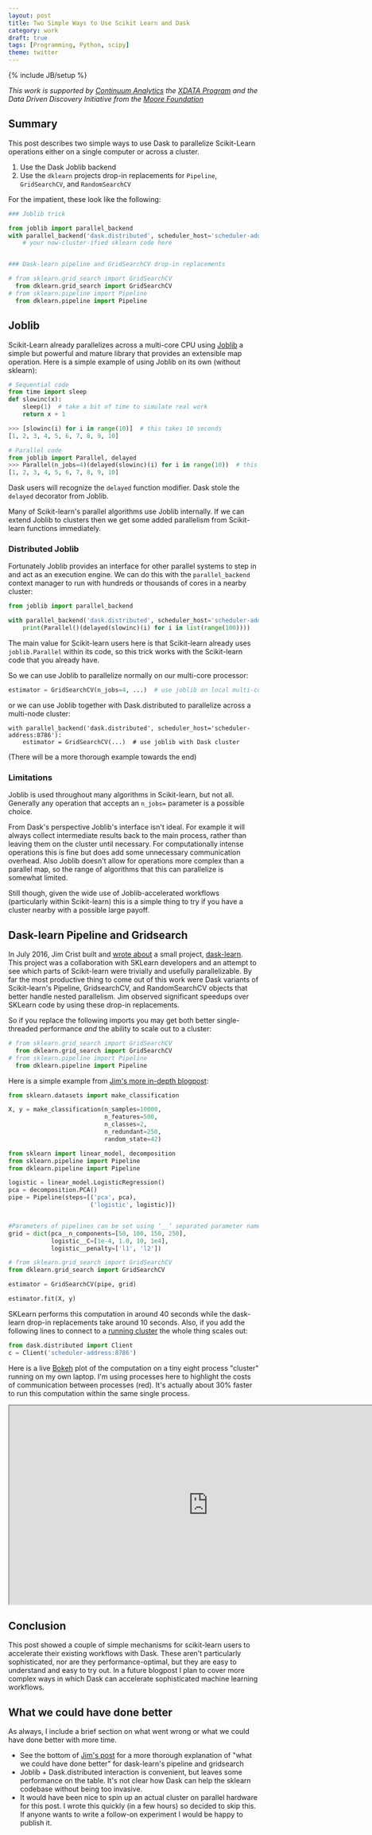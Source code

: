 ```yaml
---
layout: post
title: Two Simple Ways to Use Scikit Learn and Dask
category: work
draft: true
tags: [Programming, Python, scipy]
theme: twitter
---
```

{% include JB/setup %}

*This work is supported by [Continuum Analytics](http://continuum.io)
the [XDATA Program](http://www.darpa.mil/program/XDATA)
and the Data Driven Discovery Initiative from the [Moore
Foundation](https://www.moore.org/)*

Summary
-------

This post describes two simple ways to use Dask to parallelize Scikit-Learn
operations either on a single computer or across a cluster.

1.  Use the Dask Joblib backend
2.  Use the `dklearn` projects drop-in replacements for `Pipeline`,
`GridSearchCV`, and `RandomSearchCV`

For the impatient, these look like the following:

```python
### Joblib trick

from joblib import parallel_backend
with parallel_backend('dask.distributed', scheduler_host='scheduler-address:8786'):
    # your now-cluster-ified sklearn code here


### Dask-learn pipeline and GridSearchCV drop-in replacements

# from sklearn.grid_search import GridSearchCV
  from dklearn.grid_search import GridSearchCV
# from sklearn.pipeline import Pipeline
  from dklearn.pipeline import Pipeline
```


Joblib
------

Scikit-Learn already parallelizes across a multi-core CPU using
[Joblib](https://pythonhosted.org/joblib/) a simple but powerful and mature
library that provides an extensible map operation.  Here is a simple example of
using Joblib on its own (without sklearn):

```python
# Sequential code
from time import sleep
def slowinc(x):
    sleep(1)  # take a bit of time to simulate real work
    return x + 1

>>> [slowinc(i) for i in range(10)]  # this takes 10 seconds
[1, 2, 3, 4, 5, 6, 7, 8, 9, 10]

# Parallel code
from joblib import Parallel, delayed
>>> Parallel(n_jobs=4)(delayed(slowinc)(i) for i in range(10))  # this takes 3 seconds
[1, 2, 3, 4, 5, 6, 7, 8, 9, 10]
```

Dask users will recognize the `delayed` function modifier.  Dask stole
the `delayed` decorator from Joblib.

Many of Scikit-learn's parallel algorithms use Joblib internally.  If we can
extend Joblib to clusters then we get some added parallelism from Scikit-learn
functions immediately.


### Distributed Joblib

Fortunately Joblib provides an interface for other parallel systems to step in
and act as an execution engine.  We can do this with the `parallel_backend`
context manager to run with hundreds or thousands of cores in a nearby cluster:

```python
from joblib import parallel_backend

with parallel_backend('dask.distributed', scheduler_host='scheduler-address:8786'):
    print(Parallel()(delayed(slowinc)(i) for i in list(range(100))))
```

The main value for Scikit-learn users here is that Scikit-learn already uses
`joblib.Parallel` within its code, so this trick works with the Scikit-learn
code that you already have.

So we can use Joblib to parallelize normally on our multi-core processor:

```python
estimator = GridSearchCV(n_jobs=4, ...)  # use joblib on local multi-core processor
```

or we can use Joblib together with Dask.distributed to parallelize across a
multi-node cluster:

```
with parallel_backend('dask.distributed', scheduler_host='scheduler-address:8786'):
    estimator = GridSearchCV(...)  # use joblib with Dask cluster
```

(There will be a more thorough example towards the end)

### Limitations

Joblib is used throughout many algorithms in Scikit-learn, but not all.
Generally any operation that accepts an `n_jobs=` parameter is a possible
choice.

From Dask's perspective Joblib's interface isn't ideal.  For example it will
always collect intermediate results back to the main process, rather than
leaving them on the cluster until necessary.  For computationally intense
operations this is fine but does add some unnecessary communication overhead.
Also Joblib doesn't allow for operations more complex than a parallel map, so
the range of algorithms that this can parallelize is somewhat limited.

Still though, given the wide use of Joblib-accelerated workflows (particularly
within Scikit-learn) this is a simple thing to try if you have a cluster nearby
with a possible large payoff.


Dask-learn Pipeline and Gridsearch
----------------------------------

In July 2016, Jim Crist built and [wrote
about](http://jcrist.github.io/blog.html) a small project,
[dask-learn](https://github.com/dask/dask-learn).  This project was a
collaboration with SKLearn developers and an attempt to see which parts of
Scikit-learn were trivially and usefully parallelizable.  By far the most
productive thing to come out of this work were Dask variants of Scikit-learn's
Pipeline, GridsearchCV, and RandomSearchCV objects that better handle nested
parallelism.  Jim observed significant speedups over SKLearn code by using
these drop-in replacements.

So if you replace the following imports you may get both better single-threaded
performance *and* the ability to scale out to a cluster:

```python
# from sklearn.grid_search import GridSearchCV
  from dklearn.grid_search import GridSearchCV
# from sklearn.pipeline import Pipeline
  from dklearn.pipeline import Pipeline
```

Here is a simple example from [Jim's more in-depth blogpost](http://jcrist.github.io/dask-sklearn-part-1.html):

```python
from sklearn.datasets import make_classification

X, y = make_classification(n_samples=10000,
                           n_features=500,
                           n_classes=2,
                           n_redundant=250,
                           random_state=42)

from sklearn import linear_model, decomposition
from sklearn.pipeline import Pipeline
from dklearn.pipeline import Pipeline

logistic = linear_model.LogisticRegression()
pca = decomposition.PCA()
pipe = Pipeline(steps=[('pca', pca),
                       ('logistic', logistic)])


#Parameters of pipelines can be set using ‘__’ separated parameter names:
grid = dict(pca__n_components=[50, 100, 150, 250],
            logistic__C=[1e-4, 1.0, 10, 1e4],
            logistic__penalty=['l1', 'l2'])

# from sklearn.grid_search import GridSearchCV
from dklearn.grid_search import GridSearchCV

estimator = GridSearchCV(pipe, grid)

estimator.fit(X, y)
```

SKLearn performs this computation in around 40 seconds while the dask-learn
drop-in replacements take around 10 seconds.  Also, if you add the following
lines to connect to a [running
cluster](http://distributed.readthedocs.io/en/latest/quickstart.html) the whole
thing scales out:

```python
from dask.distributed import Client
c = Client('scheduler-address:8786')
```

Here is a live [Bokeh](http://bokeh.pydata.org/en/latest/) plot of the
computation on a tiny eight process "cluster" running on my own laptop.  I'm
using processes here to highlight the costs of communication between processes
(red).  It's actually about 30% faster to run this computation within the same
single process.

<iframe src="https://cdn.rawgit.com/mrocklin/a2a42d71d0dd085753277821e24925a4/raw/e29b24bc656ea619eedfaba9ef176d5f3c19a040/dask-learn-task-stream.html"
        width="800" height="400"></iframe>

Conclusion
----------

This post showed a couple of simple mechanisms for scikit-learn users to
accelerate their existing workflows with Dask.  These aren't particularly
sophisticated, nor are they performance-optimal, but they are easy to
understand and easy to try out.  In a future blogpost I plan to cover more
complex ways in which Dask can accelerate sophisticated machine learning
workflows.


What we could have done better
------------------------------

As always, I include a brief section on what went wrong or what we could have
done better with more time.

-   See the bottom of [Jim's post](http://jcrist.github.io/dask-sklearn-part-1.html)
    for a more thorough explanation of "what we could have done better" for
    dask-learn's pipeline and gridsearch
-   Joblib + Dask.distributed interaction is convenient, but leaves some
    performance on the table.  It's not clear how Dask can help the sklearn
    codebase without being too invasive.
-   It would have been nice to spin up an actual cluster on parallel hardware
    for this post.  I wrote this quickly (in a few hours) so decided to skip
    this.  If anyone wants to write a follow-on experiment I would be happy
    to publish it.
